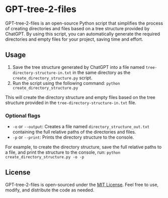 # GPT-tree-2-files

GPT-tree-2-files is an open-source Python script that simplifies the process of creating directories and files based on a tree structure provided by ChatGPT. By using this script, you can automatically generate the required directories and empty files for your project, saving time and effort.

## Usage

1. Save the tree structure generated by ChatGPT into a file named `tree-directory-structure-in.txt` in the same directory as the `create_directory_structure.py` script.
2. Run the script using the following command: `python create_directory_structure.py`


This will create the directory structure and empty files based on the tree structure provided in the `tree-directory-structure-in.txt` file.

### Optional flags

- `-o` or `--output`: Creates a file named `directory_structure_out.txt` containing the full relative paths of the directories and files.
- `-p` or `--print`: Prints the directory structure to the console.

For example, to create the directory structure, save the full relative paths to a file, and print the structure to the console, run: `python create_directory_structure.py -o -p`


## License

GPT-tree-2-files is open-sourced under the [MIT License](LICENSE). Feel free to use, modify, and distribute the code as needed.
